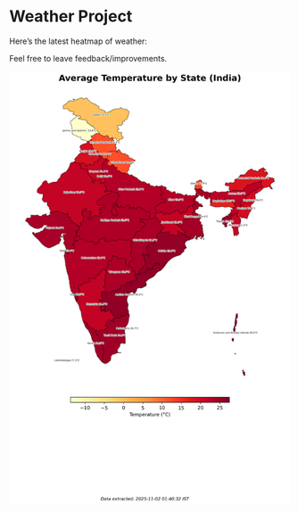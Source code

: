 # Weather Project

Here’s the latest heatmap of weather:

Feel free to leave feedback/improvements.

![India Heatmap](docs/assets/india_heatmap.png?v=06693A)
